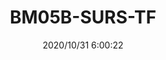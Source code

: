 ﻿---
layout: post 
title: BM05B-SURS-TF
overview: 
series: IDC
part_number: 5-08000-000
thumb_img: static/202010/464-thumb-20201031140054.jpg
small_img: static/202010/464-20201031140054.jpg
date: 2020/10/31 6:00:22
---



